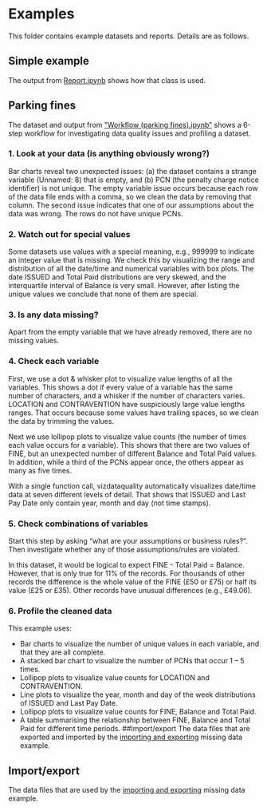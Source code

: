 # Examples
This folder contains example datasets and reports. Details are as follows.
## Simple example
The output from [Report.ipynb](https://github.com/royruddle/vizdataquality/blob/main/notebooks/Report.ipynb) shows how that class is used.
## Parking fines
The dataset and output from ["Workflow (parking fines).ipynb"](https://github.com/royruddle/vizdataquality/blob/main/notebooks/Workflow%20(parking%20fines).ipynb) shows a 6-step workflow for investigating data quality issues and profiling a dataset.
### 1. Look at your data (is anything obviously wrong?)
Bar charts reveal two unexpected issues: (a) the dataset contains a strange variable (Unnamed: 8) that is empty, and (b) PCN (the penalty charge notice identifier) is not unique. The empty variable issue occurs because each row of the data file ends with a comma, so we clean the data by removing that column. The second issue indicates that one of our assumptions about the data was wrong. The rows do not have unique PCNs.
### 2. Watch out for special values
Some datasets use values with a special meaning, e.g., 999999 to indicate an integer value that is missing. We check this by visualizing the range and distribution of all the date/time and numerical variables with box plots. The date ISSUED and Total Paid distributions are very skewed, and the interquartile interval of Balance is very small. However, after listing the unique values we conclude that none of them are special.
### 3. Is any data missing?
Apart from the empty variable that we have already removed, there are no missing values.
### 4. Check each variable
First, we use a dot & whisker plot to visualize value lengths of all the variables. This shows a dot if every value of a variable has the same number of characters, and a whisker if the number of characters varies. LOCATION and CONTRAVENTION have suspiciously large value lengths ranges. That occurs because some values have trailing spaces, so we clean the data by trimming the values.

Next we use lollipop plots to visualize value counts (the number of times each value occurs for a variable). This shows that there are two values of FINE, but an unexpected number of different Balance and Total Paid values. In addition, while a third of the PCNs appear once, the others appear as many as five times.

With a single function call, vizdataquality automatically visualizes date/time data at seven different levels of detail. That shows that ISSUED and Last Pay Date only contain year, month and day (not time stamps).
### 5. Check combinations of variables
Start this step by asking “what are your assumptions or business rules?”. Then investigate whether any of those assumptions/rules are violated.

In this dataset, it would be logical to expect FINE - Total Paid = Balance. However, that is only true for 11% of the records. For thousands of other records the difference is the whole value of the FINE (£50 or £75) or half its value (£25 or £35). Other records have unusual differences (e.g., £49.06).
### 6. Profile the cleaned data
This example uses:
- Bar charts to visualize the number of unique values in each variable, and that they are all complete.
- A stacked bar chart to visualize the number of PCNs that occur 1 – 5 times.
- Lollipop plots to visualize value counts for LOCATION and CONTRAVENTION.
- Line plots to visualize the year, month and day of the week distributions of ISSUED and Last Pay Date.
- Lollipop plots to visualize value counts for FINE, Balance and Total Paid.
- A table summarising the relationship between FINE, Balance and Total Paid for different time periods.
##Import/export
The data files that are exported and imported by the [importing and exporting](https://github.com/royruddle/vizdataquality/blob/main/notebooks/missing%20data%20import%20and%20export.ipynb) missing data example.
## Import/export
The data files that are used by the [importing and exporting](https://github.com/royruddle/vizdataquality/blob/main/notebooks/missing%20data%20import%20and%20export.ipynb) missing data example.
